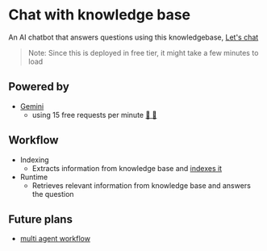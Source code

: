 # Chat with knowledge base
An AI chatbot that answers questions using this knowledgebase, [Let's chat](https://chat-with-knowledge-base.onrender.com/)
> Note: Since this is deployed in free tier, it might take a few minutes to load

## Powered by
- [Gemini](https://ai.google.dev/pricing)
    - using 15 free requests per minute [🥳 🕺](https://youtu.be/u_RDDr4-Lb4?si=qkuzBlitzqlHYH7E&t=22)

## Workflow
- Indexing
    - Extracts information from knowledge base and [indexes it](https://youtu.be/FkEsjAMivI4?si=ExeQCk8XhEZJUf-T&t=3)
- Runtime
    - Retrieves relevant information from knowledge base and answers the question

## Future plans
- [multi agent workflow](https://youtu.be/U4A8yvl_CiQ?si=Kxxefu25IOzt7QKn&t=116)

